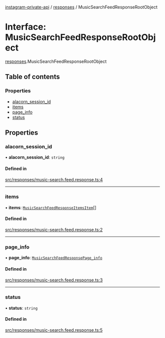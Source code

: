 [instagram-private-api](../../README.md) / [responses](../../modules/responses.md) / MusicSearchFeedResponseRootObject

# Interface: MusicSearchFeedResponseRootObject

[responses](../../modules/responses.md).MusicSearchFeedResponseRootObject

## Table of contents

### Properties

- [alacorn\_session\_id](MusicSearchFeedResponseRootObject.md#alacorn_session_id)
- [items](MusicSearchFeedResponseRootObject.md#items)
- [page\_info](MusicSearchFeedResponseRootObject.md#page_info)
- [status](MusicSearchFeedResponseRootObject.md#status)

## Properties

### alacorn\_session\_id

• **alacorn\_session\_id**: `string`

#### Defined in

[src/responses/music-search.feed.response.ts:4](https://github.com/Nerixyz/instagram-private-api/blob/b3351b9/src/responses/music-search.feed.response.ts#L4)

___

### items

• **items**: [`MusicSearchFeedResponseItemsItem`](MusicSearchFeedResponseItemsItem.md)[]

#### Defined in

[src/responses/music-search.feed.response.ts:2](https://github.com/Nerixyz/instagram-private-api/blob/b3351b9/src/responses/music-search.feed.response.ts#L2)

___

### page\_info

• **page\_info**: [`MusicSearchFeedResponsePage_info`](MusicSearchFeedResponsePage_info.md)

#### Defined in

[src/responses/music-search.feed.response.ts:3](https://github.com/Nerixyz/instagram-private-api/blob/b3351b9/src/responses/music-search.feed.response.ts#L3)

___

### status

• **status**: `string`

#### Defined in

[src/responses/music-search.feed.response.ts:5](https://github.com/Nerixyz/instagram-private-api/blob/b3351b9/src/responses/music-search.feed.response.ts#L5)
